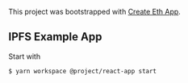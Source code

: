 This project was bootstrapped with [Create Eth App](https://github.com/paulrberg/create-eth-app).

## IPFS Example App

Start with

```bash
$ yarn workspace @project/react-app start
```
